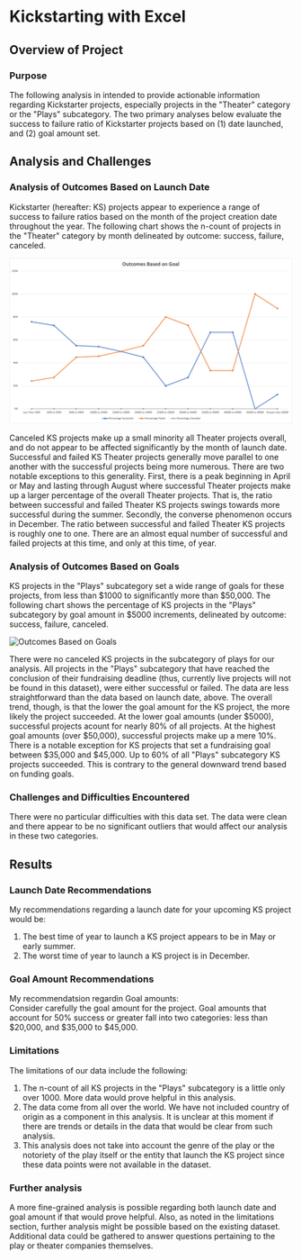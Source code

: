 # Kickstarting with Excel

## Overview of Project

### Purpose
The following analysis in intended to provide actionable information regarding Kickstarter projects, especially projects in the "Theater" category or the "Plays" subcategory. The two primary analyses below evaluate the success to failure ratio of Kickstarter projects based on (1) date launched, and (2) goal amount set.

## Analysis and Challenges

### Analysis of Outcomes Based on Launch Date
Kickstarter (hereafter: KS) projects appear to experience a range of success to failure ratios based on the month of the project creation date throughout the year. The following chart shows the n-count of projects in the "Theater" category by month delineated by outcome: success, failure, canceled.

![Outcomes Based on Launch Date Chart](https://github.com/coryke/kickstarter-analysis/blob/main/resources/Outcomes_vs_Goals.png)

Canceled KS projects make up a small minority all Theater projects overall, and do not appear to be affected significantly by the month of launch date. Successful and failed KS Theater projects generally move parallel to one another with the successful projects being more numerous. There are two notable exceptions to this generality. First, there is a peak beginning in April or May and lasting through August where successful Theater projects make up a larger percentage of the overall Theater projects. That is, the ratio between successful and failed Theater KS projects swings towards more successful during the summer. Secondly, the converse phenomenon occurs in December. The ratio between successful and failed Theater KS projects is roughly one to one. There are an almost equal number of successful and failed projects at this time, and only at this time, of year.

### Analysis of Outcomes Based on Goals
KS projects in the "Plays" subcategory set a wide range of goals for these projects, from less than $1000 to significantly more than $50,000. The following chart shows the percentage of KS projects in the "Plays" subcategory by goal amount in $5000 increments, delineated by outcome: success, failure, canceled.

![Outcomes Based on Goals](https://i.imgur.com/ju2weDl.png)

There were no canceled KS projects in the subcategory of plays for our analysis. All projects in the "Plays" subcategory that have reached the conclusion of their fundraising deadline (thus, currently live projects will not be found in this dataset), were either successful or failed. The data are less straightforward than the data based on launch date, above. The overall trend, though, is that the lower the goal amount for the KS project, the more likely the project succeeded. At the lower goal amounts (under $5000), successful projects acount for nearly 80% of all projects. At the highest goal amounts (over $50,000), successful projects make up a mere 10%. There is a notable exception for KS projects that set a fundraising goal between $35,000 and $45,000. Up to 60% of all "Plays" subcategory KS projects succeeded. This is contrary to the general downward trend based on funding goals.

### Challenges and Difficulties Encountered
There were no particular difficulties with this data set. The data were clean and there appear to be no significant outliers that would affect our analysis in these two categories.

## Results

### Launch Date Recommendations
My recommendations regarding a launch date for your upcoming KS project would be:  
1. The best time of year to launch a KS project appears to be in May or early summer.  
2. The worst time of year to launch a KS project is in December.  

### Goal Amount Recommendations
My recommendatsion regardin Goal amounts:  
Consider carefully the goal amount for the project. Goal amounts that account for 50% success or greater fall into two categories: less than $20,000, and $35,000 to $45,000.  

### Limitations
The limitations of our data include the following:  
1. The n-count of all KS projects in the "Plays" subcategory is a little only over 1000. More data would prove helpful in this analysis.  
2. The data come from all over the world. We have not included country of origin as a component in this analysis. It is unclear at this moment if there are trends or details in the data that would be clear from such analysis.
3. This analysis does not take into account the genre of the play or the notoriety of the play itself or the entity that launch the KS project since these data points were not available in the dataset.

### Further analysis
A more fine-grained analysis is possible regarding both launch date and goal amount if that would prove helpful. Also, as noted in the limitations section, further analysis might be possible based on the existing dataset. Additional data could be gathered to answer questions pertaining to the play or theater companies themselves.
